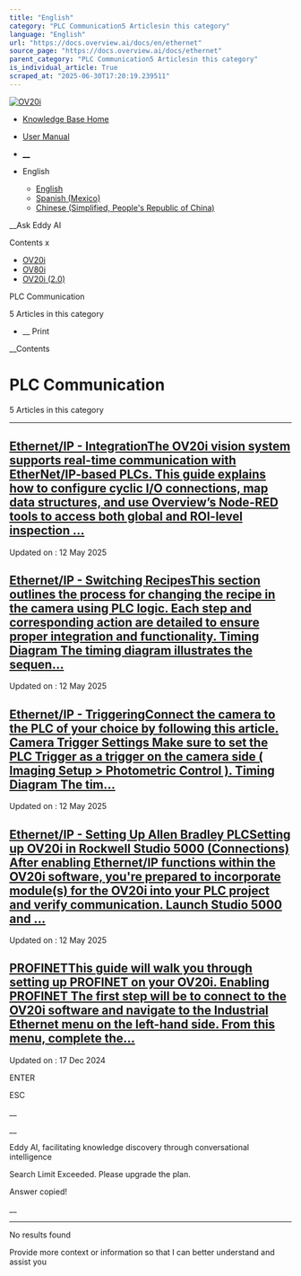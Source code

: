 ```yaml
---
title: "English"
category: "PLC Communication5 Articlesin this category"
language: "English"
url: "https://docs.overview.ai/docs/en/ethernet"
source_page: "https://docs.overview.ai/docs/ethernet"
parent_category: "PLC Communication5 Articlesin this category"
is_individual_article: True
scraped_at: "2025-06-30T17:20:19.239511"
---
```


[ ![OV20i](https://cdn.document360.io/logo/863daf20-40fe-49e9-9c91-e3c6cfba55d1/2e22ebf07a24460d8065cff0cb46d3d4-OverviewLogo.png) ](https://www.overview.ai)

  * [Knowledge Base Home](https://docs.overview.ai)
  * [User Manual](https://docs.overview.ai/docs)



  * [ __](/v1/en)
  * English

    * [ English ](/docs/en/ethernet "en")
    * [ Spanish \(Mexico\) ](/docs/es-mx/ethernet "es-mx")
    * [ Chinese \(Simplified, People's Republic of China\) ](/docs/zh-cn/ethernet "zh-cn")




__Ask Eddy AI

Contents x

  * [ OV20i  ](start-here)
  * [ OV80i  ](start-here-1)
  * [ OV20i \(2.0\)  ](faq)



PLC Communication

5 Articles  in this category




  *  __ Print




 __Contents

# PLC Communication

5 Articles  in this category

* * *

## [Ethernet/IP - IntegrationThe OV20i vision system supports real-time communication with EtherNet/IP-based PLCs. This guide explains how to configure cyclic I/O connections, map data structures, and use Overview’s Node-RED tools to access both global and ROI-level inspection ...](/docs/plc-communication-ethernetip-connections)

Updated on : 12 May 2025

## [Ethernet/IP - Switching RecipesThis section outlines the process for changing the recipe in the camera using PLC logic. Each step and corresponding action are detailed to ensure proper integration and functionality. Timing Diagram The timing diagram illustrates the sequen...](/docs/plc-communication-ethernetip-recipe-switch)

Updated on : 12 May 2025

## [Ethernet/IP - TriggeringConnect the camera to the PLC of your choice by following this article. Camera Trigger Settings Make sure to set the PLC Trigger as a trigger on the camera side \( Imaging Setup > Photometric Control \). Timing Diagram The tim...](/docs/trigger-using-a-plc-ethernet)

Updated on : 12 May 2025

## [Ethernet/IP - Setting Up Allen Bradley PLCSetting up OV20i in Rockwell Studio 5000 \(Connections\) After enabling Ethernet/IP functions within the OV20i software, you're prepared to incorporate module\(s\) for the OV20i into your PLC project and verify communication. Launch Studio 5000 and ...](/docs/ethernetip-setting-up-rockwell-software)

Updated on : 12 May 2025

## [PROFINETThis guide will walk you through setting up PROFINET on your OV20i. Enabling PROFINET The first step will be to connect to the OV20i software and navigate to the Industrial Ethernet menu on the left-hand side. From this menu, complete the...](/docs/plc-communication-profinet)

Updated on : 17 Dec 2024

ENTER

ESC

 __

__

Eddy AI, facilitating knowledge discovery through conversational intelligence

Search Limit Exceeded. Please upgrade the plan.

Answer copied\!

__

__ __

No results found

Provide more context or information so that I can better understand and assist you
